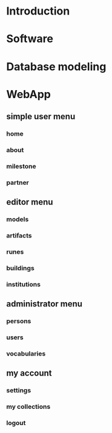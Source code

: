 # Introduction
# Software
# Database modeling
# WebApp
## simple user menu
### home
### about
### milestone
### partner
## editor menu
### models
### artifacts
### runes
### buildings
### institutions
## administrator menu
### persons
### users
### vocabularies
## my account
### settings
### my collections
### logout
